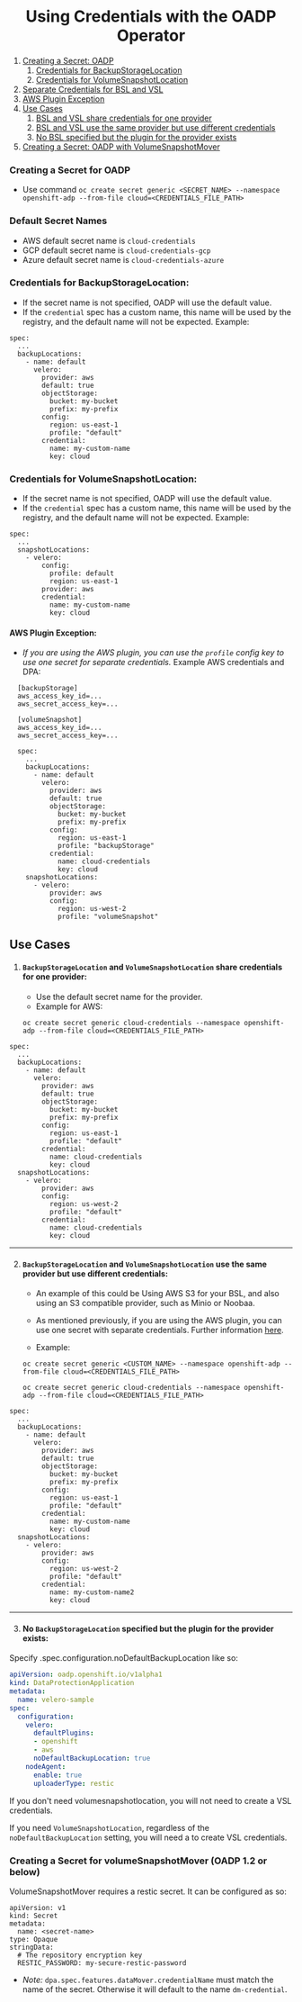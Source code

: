 <h1 align="center">Using Credentials with the OADP Operator</h1>


1. [Creating a Secret: OADP](#creating-a-secret-for-oadp)
    1. [Credentials for BackupStorageLocation](#credentials-for-backupstoragelocation)
    2. [Credentials for VolumeSnapshotLocation](#credentials-for-volumesnapshotlocation)
2. [Separate Credentials for BSL and VSL](#separate-credentials-for-bsl-and-vsl)
3. [AWS Plugin Exception](#aws-plugin-exception)
4. [Use Cases](#use-cases)
    1. [BSL and VSL share credentials for one provider](#backupstoragelocation-and-volumesnapshotlocation-share-credentials-for-one-provider)
    2. [BSL and VSL use the same provider but use different credentials](#backupstoragelocation-and-volumesnapshotlocation-use-the-same-provider-but-use-different-credentials)
    3. [No BSL specified but the plugin for the provider exists](#no-backupstoragelocation-specified-but-the-plugin-for-the-provider-exists)
5. [Creating a Secret: OADP with VolumeSnapshotMover](#creating-a-secret-for-volumesnapshotmover)

### Creating a Secret for OADP

- Use command `oc create secret generic <SECRET_NAME> --namespace openshift-adp --from-file cloud=<CREDENTIALS_FILE_PATH>`

<h3>Default Secret Names<a id="defaultsecrets"></a></h3>

  - AWS default secret name is `cloud-credentials`
  - GCP default secret name is `cloud-credentials-gcp`
  - Azure default secret name is `cloud-credentials-azure`


### Credentials for BackupStorageLocation:

- If the secret name is not specified, OADP will use the default value.
- If the `credential` spec has a custom name, this name will be used by the
  registry, and the default name will not be expected. Example:

```
spec:
  ...
  backupLocations:
    - name: default
      velero:
        provider: aws
        default: true
        objectStorage:
          bucket: my-bucket
          prefix: my-prefix
        config:
          region: us-east-1
          profile: "default"
        credential:
          name: my-custom-name
          key: cloud
```

### Credentials for VolumeSnapshotLocation:

- If the secret name is not specified, OADP will use the default value.
- If the `credential` spec has a custom name, this name will be used by the
  registry, and the default name will not be expected. Example:

```
spec:
  ...
  snapshotLocations:
    - velero:
        config:
          profile: default
          region: us-east-1
        provider: aws
        credential:
          name: my-custom-name
          key: cloud
```

#### AWS Plugin Exception:

  - *If you are using the AWS plugin, you can use the `profile` config key
    to use one secret for separate credentials.*
    Example AWS credentials and DPA:

  ```
    [backupStorage]
    aws_access_key_id=...
    aws_secret_access_key=...

    [volumeSnapshot]
    aws_access_key_id=...
    aws_secret_access_key=...
  ```

  ```
    spec:
      ...
      backupLocations:
        - name: default
          velero:
            provider: aws
            default: true
            objectStorage:
              bucket: my-bucket
              prefix: my-prefix
            config:
              region: us-east-1
              profile: "backupStorage"
            credential:
              name: cloud-credentials
              key: cloud
      snapshotLocations:
        - velero:
            provider: aws
            config:
              region: us-west-2
              profile: "volumeSnapshot"
  ```

## Use Cases

1. #### `BackupStorageLocation` and `VolumeSnapshotLocation` share credentials for one provider:

    - Use the default secret name for the provider.
    - Example for AWS:

    `oc create secret generic cloud-credentials --namespace openshift-adp --from-file cloud=<CREDENTIALS_FILE_PATH>`

```
spec:
  ...
  backupLocations:
    - name: default
      velero:
        provider: aws
        default: true
        objectStorage:
          bucket: my-bucket
          prefix: my-prefix
        config:
          region: us-east-1
          profile: "default"
        credential:
          name: cloud-credentials
          key: cloud
  snapshotLocations:
    - velero:
        provider: aws
        config:
          region: us-west-2
          profile: "default"
        credential:
          name: cloud-credentials
          key: cloud
```

<hr style="height:1px;border:none;color:#333;">

2. #### `BackupStorageLocation` and `VolumeSnapshotLocation` use the same provider but use different credentials:

    - An example of this could be Using AWS S3 for your BSL, and also using an S3
    compatible provider, such as Minio or Noobaa.

    - As mentioned previously, if you are using the AWS plugin, you can use one
      secret with separate credentials. Further information [here](#separatecreds).

    - Example:

    `oc create secret generic <CUSTOM_NAME> --namespace openshift-adp --from-file cloud=<CREDENTIALS_FILE_PATH>`

    `oc create secret generic cloud-credentials --namespace openshift-adp --from-file cloud=<CREDENTIALS_FILE_PATH>`

```
spec:
  ...
  backupLocations:
    - name: default
      velero:
        provider: aws
        default: true
        objectStorage:
          bucket: my-bucket
          prefix: my-prefix
        config:
          region: us-east-1
          profile: "default"
        credential:
          name: my-custom-name
          key: cloud
  snapshotLocations:
    - velero:
        provider: aws
        config:
          region: us-west-2
          profile: "default"
        credential:
          name: my-custom-name2
          key: cloud
```

<hr style="height:1px;border:none;color:#333;">

3. #### No `BackupStorageLocation` specified but the plugin for the provider exists:

Specify .spec.configuration.noDefaultBackupLocation like so:
```yaml
apiVersion: oadp.openshift.io/v1alpha1
kind: DataProtectionApplication
metadata:
  name: velero-sample
spec:
  configuration:
    velero:
      defaultPlugins:
      - openshift
      - aws
      noDefaultBackupLocation: true
    nodeAgent:
      enable: true
      uploaderType: restic
```
If you don't need volumesnapshotlocation, you will not need to create a VSL credentials.

If you need `VolumeSnapshotLocation`, regardless of the `noDefaultBackupLocation` setting, you will need a to create VSL credentials.


### Creating a Secret for volumeSnapshotMover (OADP 1.2 or below)

VolumeSnapshotMover requires a restic secret. It can be configured as so:

```
apiVersion: v1
kind: Secret
metadata:
  name: <secret-name>
type: Opaque
stringData:
  # The repository encryption key
  RESTIC_PASSWORD: my-secure-restic-password
```

- *Note:* `dpa.spec.features.dataMover.credentialName` must match the name of the secret.
  Otherwise it will default to the name `dm-credential`.
